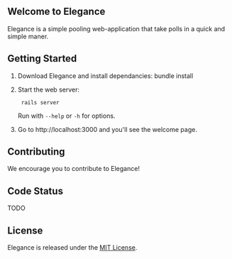 ## Welcome to Elegance

Elegance is a simple pooling web-application that take polls in a quick and simple maner.

## Getting Started
 
1. Download Elegance and install dependancies:
        bundle install

2. Start the web server:

        rails server

   Run with `--help` or `-h` for options.

3. Go to http://localhost:3000 and you'll see the welcome page.

## Contributing

We encourage you to contribute to Elegance! 

## Code Status

TODO
<!-- ![Build Status](https://api.travis-ci.org/yuric/elegance.png) &nbsp;
![Code Climate](https://codeclimate.com/github/yuric/elegance.png) &nbsp;
![Coverage Status](https://coveralls.io/repos/yuric/elegance/badge.png?branch=master) -->
## License

Elegance is released under the [MIT License](https://www.github.com/yuric/elegance/LICENSE).

